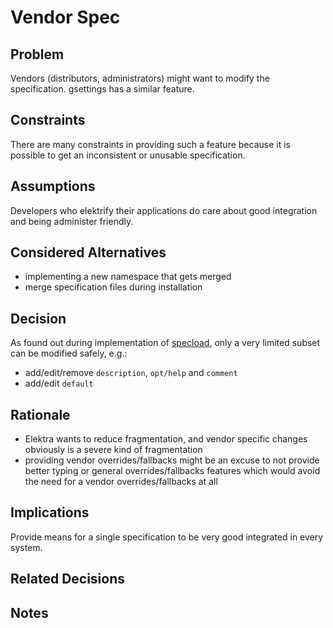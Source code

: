 # Vendor Spec

## Problem

Vendors (distributors, administrators) might want to modify the specification.
gsettings has a similar feature.

## Constraints

There are many constraints in providing such a feature because it is possible
to get an inconsistent or unusable specification.

## Assumptions

Developers who elektrify their applications do care about good integration
and being administer friendly.

## Considered Alternatives

- implementing a new namespace that gets merged
- merge specification files during installation

## Decision

As found out during implementation of [specload](/src/plugins/specload), only a very limited subset can be modified safely, e.g.:

- add/edit/remove `description`, `opt/help` and `comment`
- add/edit `default`

## Rationale

- Elektra wants to reduce fragmentation, and vendor specific changes obviously is a severe
  kind of fragmentation
- providing vendor overrides/fallbacks might be an excuse to not provide better typing or
  general overrides/fallbacks features which would avoid the need for a vendor overrides/fallbacks
  at all

## Implications

Provide means for a single specification to be very good integrated in every system.

## Related Decisions

## Notes
